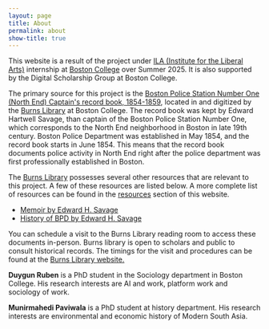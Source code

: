 ```yaml
---
layout: page
title: About
permalink: about
show-title: true
---
```


This website is a result of the project under [ILA (Institute for the Liberal Arts)](https://www.bc.edu/bc-web/academics/sites/ila.html) internship at [Boston College](https://www.bc.edu/) over Summer 2025. It is also supported by the Digital Scholarship Group at Boston College. 

The primary source for this project is the [Boston Police Station Number One (North End) Captain's record book, 1854-1859](https://library.bc.edu/iiif/view/MS2004_069_47581), located in and digitized by the [Burns Library](https://libguides.bc.edu/burns) at Boston College. The record book was kept by Edward Hartwell Savage, than captain of the Boston Police Station Number One, which  corresponds to the North End neighborhood in Boston in late 19th century. Boston Police Department was established in May 1854, and the record book starts in June 1854. This means that the record book documents police activity in North End right after the police department was first professionally established in Boston. 

The [Burns Library](https://libguides.bc.edu/burns) possesses several other resources that are relevant to this project. A few of these resources are listed below. A more complete list of resources can be found in the [resources](https://bcdigschol.github.io/policedata/resources) section of this website.

- [Memoir by Edward H. Savage](https://bc.primo.exlibrisgroup.com/discovery/fulldisplay?docid=alma99103340600001021&context=L&vid=01BC_INST:bclib&lang=en&search_scope=MyInstitution&adaptor=Local%20Search%20Engine&tab=LibraryCatalog&query=creator,exact,Savage,%20Edward%20H.,AND&facet=creator,exact,Savage,%20Edward%20H.&facet=library,include,1021%E2%80%9331591680001021&mode=advanced&offset=0)
- [History of BPD by Edward H. Savage](https://bc.primo.exlibrisgroup.com/permalink/01BC_INST/1nm9l4s/alma99103343090001021)



You can schedule a visit to the Burns Library reading room to access these documents in-person. Burns library is open to scholars and public to consult historical records. The timings for the visit and procedures can be found at the [Burns Library website.](https://libguides.bc.edu/burns) 




**Duygun Ruben** is a PhD student in the Sociology department in Boston College. His research interests are AI and work, platform work and sociology of work.

**Munirmahedi Paviwala** is a PhD student at history department. His research interests are environmental and economic history of Modern South Asia.

